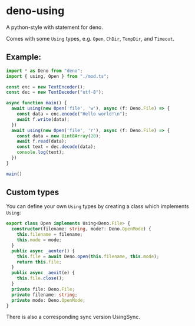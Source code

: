 # deno-using

A python-style with statement for deno.

Comes with some `Using` types, e.g. `Open`, `ChDir`, `TempDir`, and `Timeout`.

## Example:

```ts
import * as Deno from "deno";
import { using, Open } from "./mod.ts";

const enc = new TextEncoder();
const dec = new TextDecoder("utf-8");

async function main() {
  await using(new Open('file', 'w'), async (f: Deno.File) => {
  	const data = enc.encode("Hello world!\n");
    await f.write(data);
  })
  await using(new Open('file', 'r'), async (f: Deno.File) => {
  	const data = new Uint8Array(20);
    await f.read(data);
    const text = dec.decode(data);
    console.log(text);
  })
}

main()
```

## Custom types

You can define your own `Using` types by creating a class which implements `Using`:

```ts
export class Open implements Using<Deno.File> {
  constructor(filename: string, mode?: Deno.OpenMode) {
    this.filename = filename;
    this.mode = mode;
  }
  public async _aenter() {
    this.file = await Deno.open(this.filename, this.mode);
    return this.file;
  }
  public async _aexit(e) {
    this.file.close();
  }
  private file: Deno.File;
  private filename: string;
  private mode: Deno.OpenMode;
}
```

There is also a corresponding sync version UsingSync.
